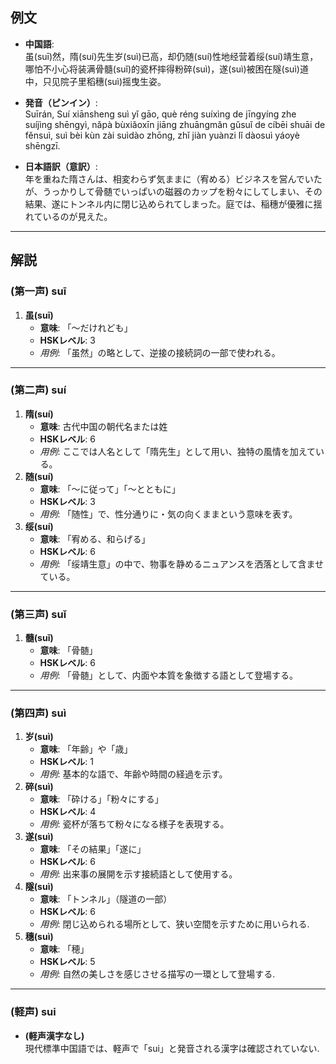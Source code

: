## 例文

* **中国語**:  
  虽(suī)然，隋(suí)先生岁(suì)已高，却仍随(suí)性地经营着绥(suí)靖生意，哪怕不小心将装满骨髓(suǐ)的瓷杯摔得粉碎(suì)，遂(suì)被困在隧(suì)道中，只见院子里稻穗(suì)摇曳生姿。

* **発音（ピンイン）**:  
  Suīrán, Suí xiānsheng suì yǐ gāo, què réng suíxìng de jīngyíng zhe suíjìng shēngyì, nǎpà bùxiǎoxīn jiāng zhuāngmǎn gǔsuǐ de cíbēi shuāi de fěnsuì, suì bèi kùn zài suìdào zhōng, zhǐ jiàn yuànzi lǐ dàosuì yáoyè shēngzī.

* **日本語訳（意訳）**:  
  年を重ねた隋さんは、相変わらず気ままに（宥める）ビジネスを営んでいたが、うっかりして骨髄でいっぱいの磁器のカップを粉々にしてしまい、その結果、遂にトンネル内に閉じ込められてしまった。庭では、稲穗が優雅に揺れているのが見えた。

---

## 解説

### (第一声) **suī**
1. **虽(suī)**
   - **意味**: 「～だけれども」
   - **HSKレベル**: 3  
   - *用例*: 「虽然」の略として、逆接の接続詞の一部で使われる。

---

### (第二声) **suí**
1. **隋(suí)**
   - **意味**: 古代中国の朝代名または姓
   - **HSKレベル**: 6  
   - *用例*: ここでは人名として「隋先生」として用い、独特の風情を加えている。
2. **随(suí)**
   - **意味**: 「～に従って」「～とともに」
   - **HSKレベル**: 3  
   - *用例*: 「随性」で、性分通りに・気の向くままという意味を表す。
3. **绥(suí)**
   - **意味**: 「宥める、和らげる」
   - **HSKレベル**: 6  
   - *用例*: 「绥靖生意」の中で、物事を静めるニュアンスを洒落として含ませている。

---

### (第三声) **suǐ**
1. **髓(suǐ)**
   - **意味**: 「骨髄」
   - **HSKレベル**: 6  
   - *用例*: 「骨髄」として、内面や本質を象徴する語として登場する。

---

### (第四声) **suì**
1. **岁(suì)**
   - **意味**: 「年齢」や「歳」
   - **HSKレベル**: 1  
   - *用例*: 基本的な語で、年齢や時間の経過を示す。
2. **碎(suì)**
   - **意味**: 「砕ける」「粉々にする」
   - **HSKレベル**: 4  
   - *用例*: 瓷杯が落ちて粉々になる様子を表現する。
3. **遂(suì)**
   - **意味**: 「その結果」「遂に」
   - **HSKレベル**: 6  
   - *用例*: 出来事の展開を示す接続語として使用する。
4. **隧(suì)**
   - **意味**: 「トンネル」（隧道の一部）
   - **HSKレベル**: 6  
   - *用例*: 閉じ込められる場所として、狭い空間を示すために用いられる.
5. **穗(suì)**
   - **意味**: 「穂」
   - **HSKレベル**: 5  
   - *用例*: 自然の美しさを感じさせる描写の一環として登場する.

---

### (軽声) **sui**
- **(軽声漢字なし)**  
  現代標準中国語では、軽声で「sui」と発音される漢字は確認されていない.
